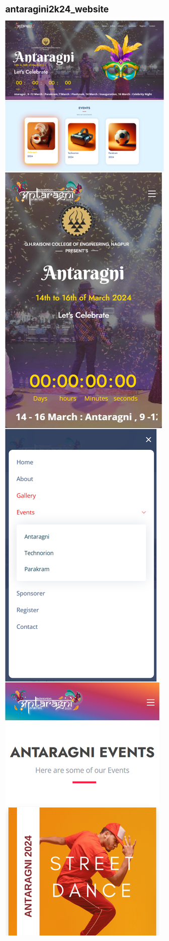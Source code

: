 # antaragini2k24_website
<img src="pa.png" alt="" />
<img src="pb.png" alt="" />
<img src="pc.png" alt="" />
<img src="p3.png" alt="" />
<img src="p4.png" alt="" />
